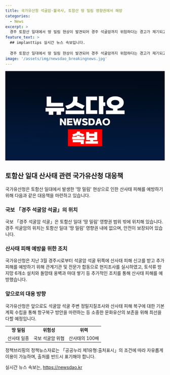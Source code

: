 ```yaml
---
title: 국가유산청 석굴암·불국사, 토함산 땅 밀림 영향권에서 해방
categories:
  - News
excerpt: >
  경주 토함산 일대에서 땅 밀림 현상이 발견되어 경주 석굴암까지 위험하다는 경고가 제기되고 있습니다. 국가유산청은 이미 석굴암의 산사태 피해를 예방하기 위해 긴급조치를 완료했으며, 추가적인 안전조치와 정밀지질조사를 통해 문화유산의 보전에 최선을 다할 계획이라고 밝혔습니다.
feature_text: >
  ## implanttips 실시간 뉴스 속보입니다.

  경주 토함산 일대에서 땅 밀림 현상이 발견되어 경주 석굴암까지 위험하다는 경고가 제기되고 있습니다. 국가유산청은 이미 석굴암의 산사태 피해를 예방하기 위해 긴급조치를 완료했으며, 추가적인 안전조치와 정밀지질조사를 통해 문화유산의 보전에 최선을 다할 계획이라고 밝혔습니다.
image: '/assets/img/newsdao_breakingnews.jpg'
---
```


<p><img src="/assets/img/newsdao_breakingnews.jpg" alt="implanttips 속보" /></p>

<h2 data-ke-size="size26">토함산 일대 산사태 관련 국가유산청 대응책</h2>

<p>국가유산청은 토함산 일대에서 발생한 '땅 밀림' 현상으로 인한 산사태 피해를 예방하기 위해 다음과 같은 대응책을 마련하고 있습니다.</p>

<h3>국보 「경주 석굴암 석굴」의 위치</h3>

<p data-ke-size="size16">국보 「경주 석굴암 석굴」은 토함산 일대 ‘땅 밀림’ 영향권 범위 밖에 위치해 있습니다. 경주 석굴암의 위치는 토함산 일대 '땅 밀림' 영향권 내에 없으며, 안전이 보장되어 있습니다. </p>

<h3>산사태 피해 예방을 위한 조치</h3>

<p data-ke-size="size16">국가유산청은 지난 3월 경주시로부터 석굴암 석굴 뒤쪽에 산사태 피해 신고를 받고 추가피해를 예방하기 위해 관계기관 및 전문가 합동으로 현지조사를 실시하였고, 토석류 방지망 6개소 설치와 돌망태 옹벽과 마대 쌓기 등 추가적인 조치를 통해 산사태 피해를 예방했습니다.</p>

<h3>앞으로의 대응 방향</h3>

<p data-ke-size="size16">국가유산청은 앞으로도 석굴암 석굴 주변 정밀지질조사와 산사태 피해 복구에 대한 기본계획 수립을 통해 항구복구 방안을 마련하는 등 소중한 문화유산의 보존을 위해 최선을 다할 예정입니다.</p>

<table>
  <tr>
    <td style="text-align: center; height: 17px;"><b>땅 밀림</b></td>
    <td style="text-align: center; height: 17px;"><b>위험성</b></td>
    <td style="text-align: center; height: 17px;"><b>위력</b></td>
  </tr>
  <tr>
    <td style="text-align: center; height: 17px;">산사태 일종</td>
    <td style="text-align: center; height: 17px;">국보 석굴암 위협</td>
    <td style="text-align: center; height: 17px;">산사태의 100배</td>
  </tr>
</table>

<p data-ke-size="size16">정책브리핑의 정책뉴스자료는 「공공누리 제1유형:출처표시」의 조건에 따라 자유롭게 이용이 가능하며, 출처를 반드시 표기해야 합니다. </p>
실시간 뉴스 속보는, <a href="https://newsdao.kr" rel="dofollow">https://newsdao.kr</a>


